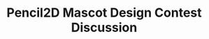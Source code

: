 ---
title: 'Pencil2D Mascot Design Contest Discussion'
redirect_to:
  - 'https://discuss.pencil2d.org/t/pencil2d-mascot-design-contest-discussion/1059'
---